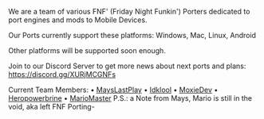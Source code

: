 We are a team of various FNF' (Friday Night Funkin') Porters dedicated to port engines and mods to Mobile Devices.

Our Ports currently support these platforms: Windows, Mac, Linux, Android

Other platforms will be supported soon enough.

Join to our Discord Server to get more news about next ports and plans: https://discord.gg/XURjMCGNFs

Current Team Members:
• [MaysLastPlay](https://youtube.com/@MaysLastPlay)
• [Idklool](https://youtube.com/Idklool122)
• [MoxieDev](https://youtube.com/@moxie-the-specialist)
• [Heropowerbrine](https://youtube.com/@heropowerbrine)
• [MarioMaster](https://youtube.com/@MarioMaster39) 
P.S.: a Note from Mays, Mario is still in the void, aka left FNF Porting-
